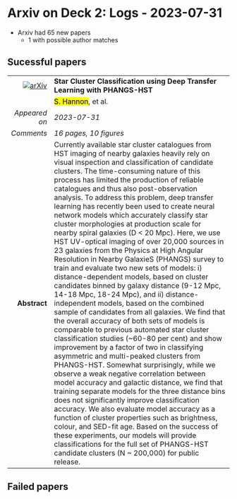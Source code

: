 # Arxiv on Deck 2: Logs - 2023-07-31

* Arxiv had 65 new papers
    * 1 with possible author matches

## Sucessful papers


|||
|---:|:---|
| [![arXiv](https://img.shields.io/badge/arXiv-arXiv:2307.15133-b31b1b.svg)](https://arxiv.org/abs/arXiv:2307.15133) | **Star Cluster Classification using Deep Transfer Learning with PHANGS-HST**  |
|| <mark>S. Hannon</mark>, et al. |
|*Appeared on*| *2023-07-31*|
|*Comments*| *16 pages, 10 figures*|
|**Abstract**| Currently available star cluster catalogues from HST imaging of nearby galaxies heavily rely on visual inspection and classification of candidate clusters. The time-consuming nature of this process has limited the production of reliable catalogues and thus also post-observation analysis. To address this problem, deep transfer learning has recently been used to create neural network models which accurately classify star cluster morphologies at production scale for nearby spiral galaxies (D < 20 Mpc). Here, we use HST UV-optical imaging of over 20,000 sources in 23 galaxies from the Physics at High Angular Resolution in Nearby GalaxieS (PHANGS) survey to train and evaluate two new sets of models: i) distance-dependent models, based on cluster candidates binned by galaxy distance (9-12 Mpc, 14-18 Mpc, 18-24 Mpc), and ii) distance-independent models, based on the combined sample of candidates from all galaxies. We find that the overall accuracy of both sets of models is comparable to previous automated star cluster classification studies (~60-80 per cent) and show improvement by a factor of two in classifying asymmetric and multi-peaked clusters from PHANGS-HST. Somewhat surprisingly, while we observe a weak negative correlation between model accuracy and galactic distance, we find that training separate models for the three distance bins does not significantly improve classification accuracy. We also evaluate model accuracy as a function of cluster properties such as brightness, colour, and SED-fit age. Based on the success of these experiments, our models will provide classifications for the full set of PHANGS-HST candidate clusters (N ~ 200,000) for public release. |

## Failed papers

